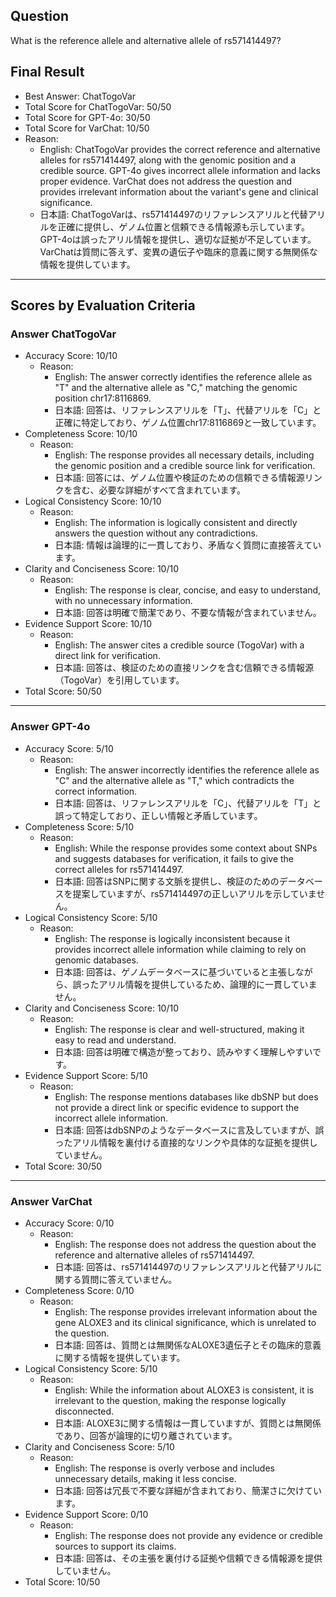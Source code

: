 ## Question

What is the reference allele and alternative allele of rs571414497?

## Final Result

- Best Answer: ChatTogoVar
- Total Score for ChatTogoVar: 50/50
- Total Score for GPT-4o: 30/50
- Total Score for VarChat: 10/50
- Reason:
  - English: ChatTogoVar provides the correct reference and alternative alleles for rs571414497, along with the genomic position and a credible source. GPT-4o gives incorrect allele information and lacks proper evidence. VarChat does not address the question and provides irrelevant information about the variant's gene and clinical significance.
  - 日本語: ChatTogoVarは、rs571414497のリファレンスアリルと代替アリルを正確に提供し、ゲノム位置と信頼できる情報源も示しています。GPT-4oは誤ったアリル情報を提供し、適切な証拠が不足しています。VarChatは質問に答えず、変異の遺伝子や臨床的意義に関する無関係な情報を提供しています。

---

## Scores by Evaluation Criteria

### Answer ChatTogoVar
- Accuracy Score: 10/10
  - Reason: 
    - English: The answer correctly identifies the reference allele as "T" and the alternative allele as "C," matching the genomic position chr17:8116869. 
    - 日本語: 回答は、リファレンスアリルを「T」、代替アリルを「C」と正確に特定しており、ゲノム位置chr17:8116869と一致しています。
- Completeness Score: 10/10
  - Reason: 
    - English: The response provides all necessary details, including the genomic position and a credible source link for verification.
    - 日本語: 回答には、ゲノム位置や検証のための信頼できる情報源リンクを含む、必要な詳細がすべて含まれています。
- Logical Consistency Score: 10/10
  - Reason: 
    - English: The information is logically consistent and directly answers the question without any contradictions.
    - 日本語: 情報は論理的に一貫しており、矛盾なく質問に直接答えています。
- Clarity and Conciseness Score: 10/10
  - Reason: 
    - English: The response is clear, concise, and easy to understand, with no unnecessary information.
    - 日本語: 回答は明確で簡潔であり、不要な情報が含まれていません。
- Evidence Support Score: 10/10
  - Reason: 
    - English: The answer cites a credible source (TogoVar) with a direct link for verification.
    - 日本語: 回答は、検証のための直接リンクを含む信頼できる情報源（TogoVar）を引用しています。
- Total Score: 50/50

---

### Answer GPT-4o
- Accuracy Score: 5/10
  - Reason: 
    - English: The answer incorrectly identifies the reference allele as "C" and the alternative allele as "T," which contradicts the correct information.
    - 日本語: 回答は、リファレンスアリルを「C」、代替アリルを「T」と誤って特定しており、正しい情報と矛盾しています。
- Completeness Score: 5/10
  - Reason: 
    - English: While the response provides some context about SNPs and suggests databases for verification, it fails to give the correct alleles for rs571414497.
    - 日本語: 回答はSNPに関する文脈を提供し、検証のためのデータベースを提案していますが、rs571414497の正しいアリルを示していません。
- Logical Consistency Score: 5/10
  - Reason: 
    - English: The response is logically inconsistent because it provides incorrect allele information while claiming to rely on genomic databases.
    - 日本語: 回答は、ゲノムデータベースに基づいていると主張しながら、誤ったアリル情報を提供しているため、論理的に一貫していません。
- Clarity and Conciseness Score: 10/10
  - Reason: 
    - English: The response is clear and well-structured, making it easy to read and understand.
    - 日本語: 回答は明確で構造が整っており、読みやすく理解しやすいです。
- Evidence Support Score: 5/10
  - Reason: 
    - English: The response mentions databases like dbSNP but does not provide a direct link or specific evidence to support the incorrect allele information.
    - 日本語: 回答はdbSNPのようなデータベースに言及していますが、誤ったアリル情報を裏付ける直接的なリンクや具体的な証拠を提供していません。
- Total Score: 30/50

---

### Answer VarChat
- Accuracy Score: 0/10
  - Reason: 
    - English: The response does not address the question about the reference and alternative alleles of rs571414497.
    - 日本語: 回答は、rs571414497のリファレンスアリルと代替アリルに関する質問に答えていません。
- Completeness Score: 0/10
  - Reason: 
    - English: The response provides irrelevant information about the gene ALOXE3 and its clinical significance, which is unrelated to the question.
    - 日本語: 回答は、質問とは無関係なALOXE3遺伝子とその臨床的意義に関する情報を提供しています。
- Logical Consistency Score: 5/10
  - Reason: 
    - English: While the information about ALOXE3 is consistent, it is irrelevant to the question, making the response logically disconnected.
    - 日本語: ALOXE3に関する情報は一貫していますが、質問とは無関係であり、回答が論理的に切り離されています。
- Clarity and Conciseness Score: 5/10
  - Reason: 
    - English: The response is overly verbose and includes unnecessary details, making it less concise.
    - 日本語: 回答は冗長で不要な詳細が含まれており、簡潔さに欠けています。
- Evidence Support Score: 0/10
  - Reason: 
    - English: The response does not provide any evidence or credible sources to support its claims.
    - 日本語: 回答は、その主張を裏付ける証拠や信頼できる情報源を提供していません。
- Total Score: 10/50